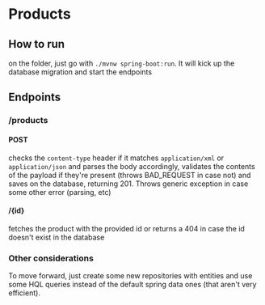 # Products

## How to run
on the folder, just go with <code>./mvnw spring-boot:run</code>. It will kick up the database migration and start 
the endpoints

## Endpoints

### /products
#### POST
checks the `content-type` header if it matches `application/xml` or `application/json` and parses the body accordingly,
validates the contents of the payload if they're present (throws BAD_REQUEST in case not) and saves on the database,
returning 201.
Throws generic exception in case some other error (parsing, etc)  

#### /{id}
fetches the product with the provided id or returns a 404 in case the id doesn't exist in the database

### Other considerations
To move forward, just create some new repositories with entities and use some HQL queries instead of the default spring data ones (that aren't very efficient).

